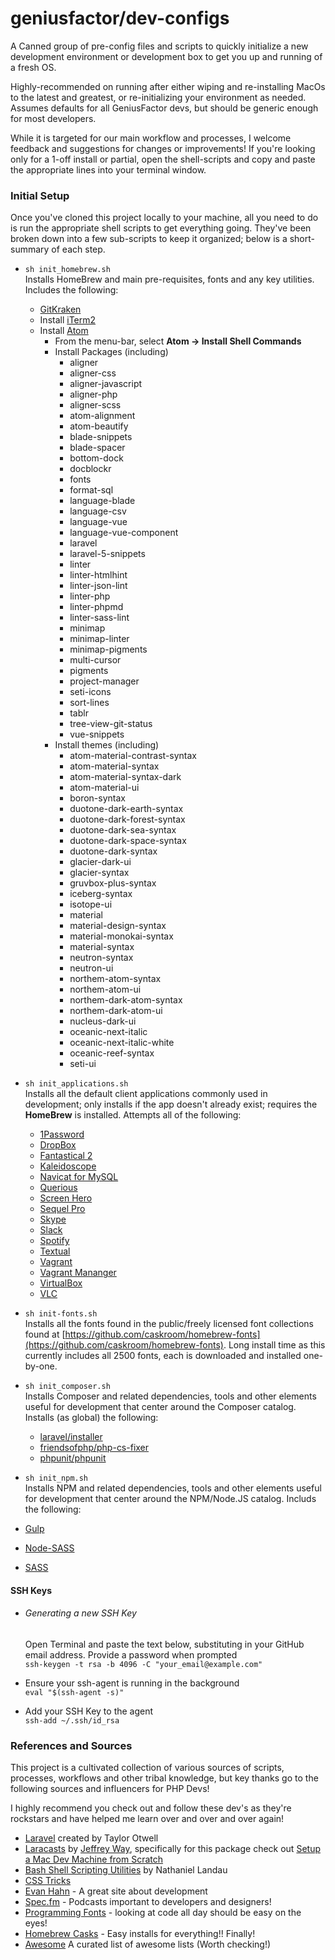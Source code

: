 # geniusfactor/dev-configs
A Canned group of pre-config files and scripts to quickly initialize a new development environment or development box to get you up and running of a fresh OS.

Highly-recommended on running after either wiping and re-installing MacOs to the latest and greatest, or re-initializing your environment as needed.  Assumes defaults for all GeniusFactor devs, but should be generic enough for most developers.

While it is targeted for our main workflow and processes, I welcome feedback and suggestions for changes or improvements!   If you're looking only for a 1-off install or partial, open the shell-scripts and copy and paste the appropriate lines into your terminal window.


### Initial Setup
Once you've cloned this project locally to your machine, all you need to do is run the appropriate shell scripts to get everything going.  They've been broken down into a few sub-scripts to keep it organized; below is a short-summary of each step.

- `sh init_homebrew.sh`<br>
Installs HomeBrew and main pre-requisites, fonts and any key utilities. Includes the following:
	- [GitKraken](http://gitkraken.com)
	- Install [iTerm2](http://iterm2.com)
	- Install [Atom](http://atom.io/)
		- From the menu-bar, select **Atom -> Install Shell Commands**
		- Install Packages (including)
			- aligner
			- aligner-css
			- aligner-javascript
			- aligner-php
			- aligner-scss
			- atom-alignment
			- atom-beautify
			- blade-snippets
			- blade-spacer
			- bottom-dock
			- docblockr
			- fonts
			- format-sql
			- language-blade
			- language-csv
			- language-vue
			- language-vue-component
			- laravel
			- laravel-5-snippets
			- linter
			- linter-htmlhint
			- linter-json-lint
			- linter-php
			- linter-phpmd
			- linter-sass-lint
			- minimap
			- minimap-linter
			- minimap-pigments
			- multi-cursor
			- pigments
			- project-manager
			- seti-icons
			- sort-lines
			- tablr
			- tree-view-git-status
			- vue-snippets
		- Install themes (including)
			- atom-material-contrast-syntax
			- atom-material-syntax
			- atom-material-syntax-dark
			- atom-material-ui
			- boron-syntax
			- duotone-dark-earth-syntax
			- duotone-dark-forest-syntax
			- duotone-dark-sea-syntax
			- duotone-dark-space-syntax
			- duotone-dark-syntax
			- glacier-dark-ui
			- glacier-syntax
			- gruvbox-plus-syntax
			- iceberg-syntax
			- isotope-ui
			- material
			- material-design-syntax
			- material-monokai-syntax
			- material-syntax
			- neutron-syntax
			- neutron-ui
			- northem-atom-syntax
			- northem-atom-ui
			- northem-dark-atom-syntax
			- northem-dark-atom-ui
			- nucleus-dark-ui
			- oceanic-next-italic
			- oceanic-next-italic-white
			- oceanic-reef-syntax
			- seti-ui


- `sh init_applications.sh`<br>
Installs all the default client applications commonly used in development; only installs if the app doesn't already exist; requires the **HomeBrew** is installed.  Attempts all of the following:
	- [1Password](http://1password.com)
	- [DropBox](http://dropbox.com)
	- [Fantastical 2](https://flexibits.com/fantastical)
	- [Kaleidoscope](http://www.kaleidoscopeapp.com/)
	- [Navicat for MySQL](https://www.navicat.com/download/navicat-for-mysql)
	- [Querious](http://www.araelium.com/querious/)
	- [Screen Hero](https://screenhero.com/)
	- [Sequel Pro](https://www.sequelpro.com/)
	- [Skype](http://skype.com)
	- [Slack](http://slack.com)
	- [Spotify](http://spotify.com)
	- [Textual](https://www.codeux.com/textual/)
	- [Vagrant](https://www.vagrantup.com/)
	- [Vagrant Mananger](http://vagrantmanager.com/)
	- [VirtualBox](https://www.virtualbox.org/)
	- [VLC](http://www.videolan.org/)


- `sh init-fonts.sh`<br>
Installs all the fonts found in the public/freely licensed font collections found at [https://github.com/caskroom/homebrew-fonts](https://github.com/caskroom/homebrew-fonts).  Long install time as this currently includes all 2500 fonts, each is downloaded and installed one-by-one.


- `sh init_composer.sh`<br>
Installs Composer and related dependencies, tools and other elements useful for development that center around the Composer catalog. Installs (as global) the following:
	- [laravel/installer](https://github.com/laravel/installer)
	- [friendsofphp/php-cs-fixer](https://github.com/FriendsOfPHP/PHP-CS-Fixer)
	- [phpunit/phpunit](https://github.com/sebastianbergmann/phpunit)


- `sh init_npm.sh`<br>
Installs NPM and related dependencies, tools and other elements useful for development that center around the NPM/Node.JS catalog. Includs the following:
 - [Gulp](https://github.com/gulpjs/gulp/blob/master/docs/getting-started.md)
 - [Node-SASS](https://github.com/sass/node-sass)
 - [SASS](http://sass-lang.com/install)

#### SSH Keys
- ###### Generating a new SSH Key
	Open Terminal and paste the text below, substituting in your GitHub email address. Provide a password when prompted<br>
`ssh-keygen -t rsa -b 4096 -C "your_email@example.com"`

- Ensure your ssh-agent is running in the background<br>
`eval "$(ssh-agent -s)"`

- Add your SSH Key to the agent<br>
`ssh-add ~/.ssh/id_rsa`



### References and Sources

This project is a cultivated collection of various sources of scripts, processes, workflows and other tribal knowledge, but key thanks go to the following sources and influencers for PHP Devs!

I highly recommend you check out and follow these dev's as they're rockstars and have helped me learn over and over and over again!

- [Laravel](http://laravel.com) created by Taylor Otwell
- [Laracasts](http://laracasts.com) by [Jeffrey Way](https://twitter.com/jeffrey_way), specifically for this package check out [Setup a Mac Dev Machine from Scratch](https://laracasts.com/series/setup-a-mac-dev-machine-from-scratch)
- [Bash Shell Scripting Utilities](https://natelandau.com/bash-scripting-utilities/) by Nathaniel Landau
- [CSS Tricks](https://css-tricks.com)
- [Evan Hahn](https://evanhahn.com/) - A great site about development
- [Spec.fm](https://spec.fm/) - Podcasts important to developers and designers!
- [Programming Fonts](http://programmingfonts.org/) - looking at code all day should be easy on the eyes!
- [Homebrew Casks](https://caskroom.github.io/) - Easy installs for everything!! Finally!
- [Awesome](https://github.com/sindresorhus/awesome) A curated list of awesome lists (Worth checking!)
